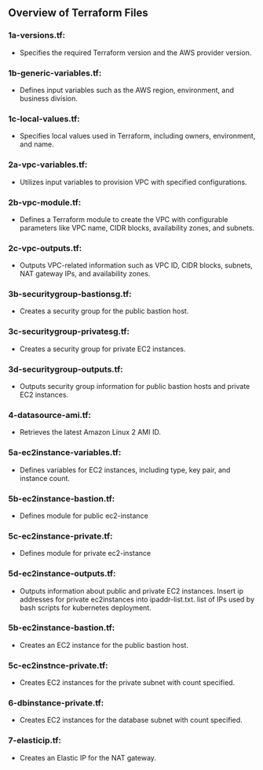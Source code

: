 ## Overview of Terraform Files

### 1a-versions.tf: 
- Specifies the required Terraform version and the AWS provider version.

### 1b-generic-variables.tf:
- Defines input variables such as the AWS region, environment, and business division.

### 1c-local-values.tf:
- Specifies local values used in Terraform, including owners, environment, and name.

### 2a-vpc-variables.tf:
- Utilizes input variables to provision VPC with specified configurations.

### 2b-vpc-module.tf:
- Defines a Terraform module to create the VPC with configurable parameters like VPC name, CIDR blocks, availability zones, and subnets.

### 2c-vpc-outputs.tf:
- Outputs VPC-related information such as VPC ID, CIDR blocks, subnets, NAT gateway IPs, and availability zones.

### 3b-securitygroup-bastionsg.tf:
- Creates a security group for the public bastion host.

### 3c-securitygroup-privatesg.tf:
- Creates a security group for private EC2 instances.

### 3d-securitygroup-outputs.tf:
- Outputs security group information for public bastion hosts and private EC2 instances.

### 4-datasource-ami.tf:
- Retrieves the latest Amazon Linux 2 AMI ID.

### 5a-ec2instance-variables.tf:
- Defines variables for EC2 instances, including type, key pair, and instance count.

### 5b-ec2instance-bastion.tf:
- Defines module for public ec2-instance

### 5c-ec2instance-private.tf:
- Defines module for private ec2-instance

### 5d-ec2instance-outputs.tf:
- Outputs information about public and private EC2 instances. Insert ip addresses for private ec2instances into ipaddr-list.txt.
list of IPs used by bash scripts for kubernetes deployment.

### 5b-ec2instance-bastion.tf:
- Creates an EC2 instance for the public bastion host.

### 5c-ec2instnce-private.tf:
- Creates EC2 instances for the private subnet with count specified.

### 6-dbinstance-private.tf:
- Creates EC2 instances for the database subnet with count specified.

### 7-elasticip.tf:
- Creates an Elastic IP for the NAT gateway.

